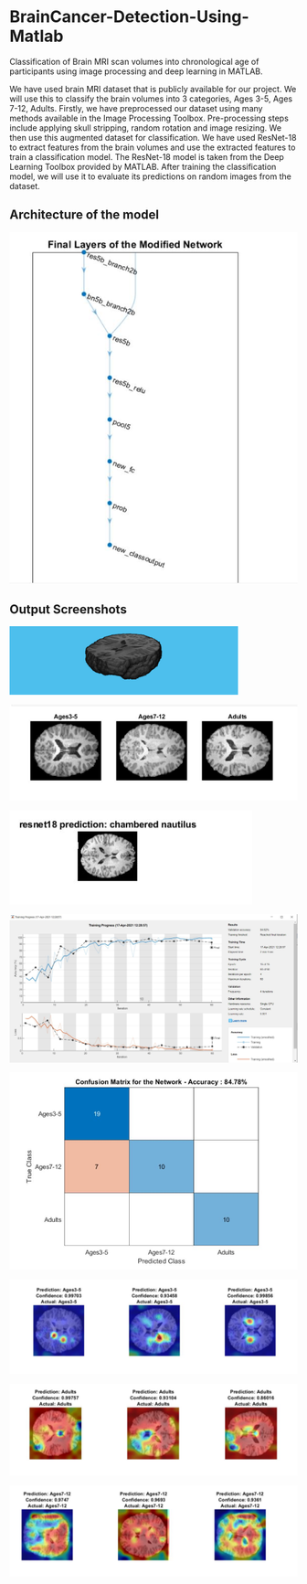 # BrainCancer-Detection-Using-Matlab
Classification of Brain MRI scan volumes into chronological age of participants using image processing and deep learning in MATLAB.

We have used brain MRI dataset that is publicly available for our project. We will use this to classify the brain volumes into 3 categories, Ages 3-5, Ages 7-12, Adults. Firstly, we have preprocessed our dataset using many methods available in the Image Processing Toolbox. Pre-processing steps include applying skull stripping, random rotation and image resizing. We then use this augmented dataset for classification. We have used ResNet-18 to extract features from the brain volumes and use the extracted features to train a classification model. The ResNet-18 model is taken from the Deep Learning Toolbox provided by MATLAB. After training the classification model, we will use it to evaluate its predictions on random images from the dataset.

## Architecture of the model

![Model Architecture](https://github.com/Abhishek-Aditya-bs/BrainCancer-Detection-Using-Matlab/blob/main/output-images/5.JPG)

## Output Screenshots

![](https://github.com/Abhishek-Aditya-bs/BrainCancer-Detection-Using-Matlab/blob/main/output-images/1.png)

![](https://github.com/Abhishek-Aditya-bs/BrainCancer-Detection-Using-Matlab/blob/main/output-images/2.JPG)

![](https://github.com/Abhishek-Aditya-bs/BrainCancer-Detection-Using-Matlab/blob/main/output-images/3.JPG)

![](https://github.com/Abhishek-Aditya-bs/BrainCancer-Detection-Using-Matlab/blob/main/output-images/6.JPG)

![](https://github.com/Abhishek-Aditya-bs/BrainCancer-Detection-Using-Matlab/blob/main/output-images/7.JPG)

![](https://github.com/Abhishek-Aditya-bs/BrainCancer-Detection-Using-Matlab/blob/main/output-images/8.JPG)

![](https://github.com/Abhishek-Aditya-bs/BrainCancer-Detection-Using-Matlab/blob/main/output-images/9.JPG)

![](https://github.com/Abhishek-Aditya-bs/BrainCancer-Detection-Using-Matlab/blob/main/output-images/10.JPG)
